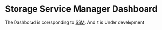 # Storage Service Manager Dashboard

The Dashborad is coresponding to [SSM](https://github.com/ipfs-force-community/venus-tool). 
And it is Under development
